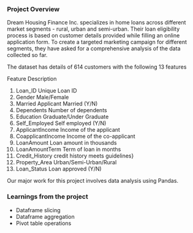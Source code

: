 ### Project Overview

 Dream Housing Finance Inc. specializes in home loans across different market segments - rural, urban and semi-urban. Their loan eligibility process is based on customer details provided while filling an online application form. To create a targeted marketing campaign for different segments, they have asked for a comprehensive analysis of the data collected so far.

The dataset has details of 614 customers with the following 13 features

Feature	Description

1. Loan_ID	Unique Loan ID
2. Gender	Male/Female
3. Married	Applicant Married (Y/N)
4. Dependents	Number of dependents
5. Education	Graduate/Under Graduate
6. Self_Employed	Self employed (Y/N)
7. ApplicantIncome	Income of the applicant
8. CoapplicantIncome	Income of the co-applicant
9. LoanAmount	Loan amount in thousands
10. LoanAmountTerm	Term of loan in months
11. Credit_History	credit history meets guidelines}
12. Property_Area	Urban/Semi-Urban/Rural
13. Loan_Status	Loan approved (Y/N)

Our major work for this project involves data analysis using Pandas.


### Learnings from the project

 - Dataframe slicing
- Dataframe aggregation
- Pivot table operations


